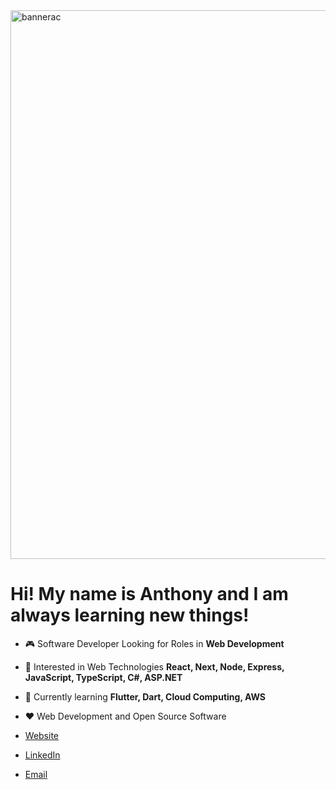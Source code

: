
<img width="878" alt="bannerac" src="https://github.com/AnthonyChablov/AnthonyChablov/assets/86855033/82416889-ad9a-4333-a455-672b91aaed4a">

<h1>Hi! My name is Anthony and I am always learning new things!</h1>

-   :video_game: Software Developer Looking for Roles in **Web Development**
-   :monocle_face: Interested in Web Technologies **React, Next, Node, Express, JavaScript, TypeScript, C#, ASP.NET**
-   :seedling: Currently learning **Flutter, Dart, Cloud Computing, AWS**
-   :heart: Web Development and Open Source Software  
 
- [Website](https://www.anthonychablov.com/)
- [LinkedIn](https://www.linkedin.com/in/anthonychablov/)
- [Email](aechablov@gmail.com)
